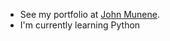 



 
 
 - See my portfolio at [John Munene](https://munene-portfolio.web.app/).
 - I'm currently learning Python
 
 
 
 
 
 
<!--  
  [![Munene's GitHub stats](https://github-readme-stats.vercel.app/api?username=johnmunene&theme=radical&show_icons=true)](https://github.com/anuraghazra/github-readme-stats)
  [![Top Langs](https://github-readme-stats.vercel.app/api/top-langs/?username=JohnMunene&theme=radical&show_icons=true)](https://github.com/anuraghazra/github-readme-stats)
 -->
